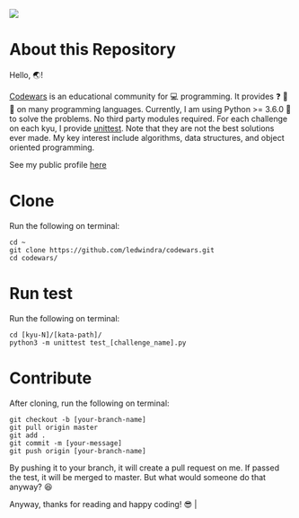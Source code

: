 ![](https://github.com/ledwindra/codewars/workflows/Build/badge.svg)

# About this Repository

Hello, :earth_asia:!

[Codewars](https://www.codewars.com/) is an educational community for :computer: programming. It provides :question: :pencil: :dart: on many programming languages. Currently, I am using Python >= 3.6.0 :snake: to solve the problems. No third party modules required. For each challenge on each kyu, I provide [unittest](https://docs.python.org/3/library/unittest.html). Note that they are not the best solutions ever made. My key interest include algorithms, data structures, and object oriented programming.

See my public profile [here](https://www.codewars.com/users/lukmanedwindra)

# Clone

Run the following on terminal:

```
cd ~
git clone https://github.com/ledwindra/codewars.git
cd codewars/
```

# Run test

Run the following on terminal:

```
cd [kyu-N]/[kata-path]/
python3 -m unittest test_[challenge_name].py
```

# Contribute

After cloning, run the following on terminal:

```
git checkout -b [your-branch-name]
git pull origin master
git add .
git commit -m [your-message]
git push origin [your-branch-name]
```

By pushing it to your branch, it will create a pull request on me. If passed the test, it will be merged to master. But what would someone do that anyway? :laughing: 

Anyway, thanks for reading and happy coding! :sunglasses:
|
